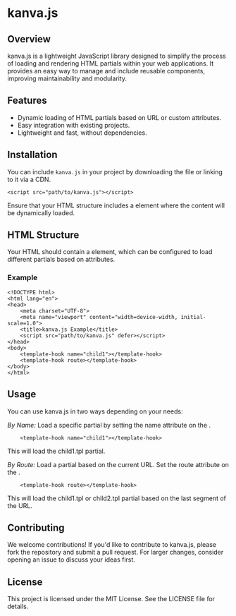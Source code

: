 # kanva.js

## Overview

kanva.js is a lightweight JavaScript library designed to simplify the process of loading and rendering HTML partials within your web applications. It provides an easy way to manage and include reusable components, improving maintainability and modularity.

## Features
- Dynamic loading of HTML partials based on URL or custom attributes.
- Easy integration with existing projects.
- Lightweight and fast, without dependencies.

## Installation

You can include `kanva.js` in your project by downloading the file or linking to it via a CDN.
```
<script src="path/to/kanva.js"></script>
```
Ensure that your HTML structure includes a <template-hook> element where the content will be dynamically loaded.

## HTML Structure
Your HTML should contain a <code><template-hook></code> element, which can be configured to load different partials based on attributes.

### Example
```
<!DOCTYPE html>
<html lang="en">
<head>
    <meta charset="UTF-8">
    <meta name="viewport" content="width=device-width, initial-scale=1.0">
    <title>kanva.js Example</title>
    <script src="path/to/kanva.js" defer></script>
</head>
<body>
    <template-hook name="child1"></template-hook>
    <template-hook route></template-hook>
</body>
</html>    
```

## Usage

You can use kanva.js in two ways depending on your needs:

*By Name:* Load a specific partial by setting the name attribute on the <template-hook>.
```
    <template-hook name="child1"></template-hook>
```

This will load the child1.tpl partial.

*By Route:* Load a partial based on the current URL. Set the route attribute on the <template-hook>.

```
    <template-hook route></template-hook>
```

This will load the child1.tpl or child2.tpl partial based on the last segment of the URL.

## Contributing

We welcome contributions! If you'd like to contribute to kanva.js, please fork the repository and submit a pull request. For larger changes, consider opening an issue to discuss your ideas first.

## License

This project is licensed under the MIT License. See the LICENSE file for details.


